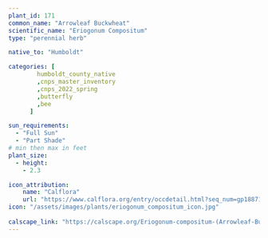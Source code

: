 ```yaml
---
plant_id: 171 
common_name: "Arrowleaf Buckwheat"
scientific_name: "Eriogonum Compositum"
type: "perennial herb"

native_to: "Humboldt"

categories: [
        humboldt_county_native
        ,cnps_master_inventory
        ,cnps_2022_spring
        ,butterfly
        ,bee
      ]

sun_requirements:
  - "Full Sun"
  - "Part Shade"
# min then max in feet
plant_size:
  - height: 
    - 2.3 

icon_attribution: 
    name: "Calflora"
    url: "https://www.calflora.org/entry/occdetail.html?seq_num=gp18871"
icon: "/assets/images/plants/eriogonum_compositum_icon.jpg"
 
calscape_link: "https://calscape.org/Eriogonum-compositum-(Arrowleaf-Buckwheat)"
---
```


